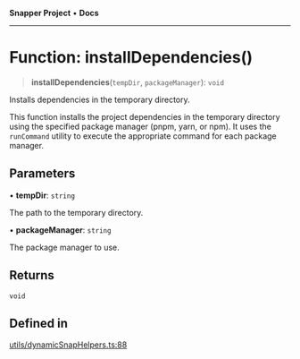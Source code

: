 **Snapper Project** • **Docs**

***

# Function: installDependencies()

> **installDependencies**(`tempDir`, `packageManager`): `void`

Installs dependencies in the temporary directory.

This function installs the project dependencies in the temporary directory
using the specified package manager (pnpm, yarn, or npm). It uses the
`runCommand` utility to execute the appropriate command for each package
manager.

## Parameters

• **tempDir**: `string`

The path to the temporary directory.

• **packageManager**: `string`

The package manager to use.

## Returns

`void`

## Defined in

[utils/dynamicSnapHelpers.ts:88](https://github.com/asifqatar/Snapper/blob/1d48336393770932279ea1b6ba1c8407a2b1d178/utils/dynamicSnapHelpers.ts#L88)
